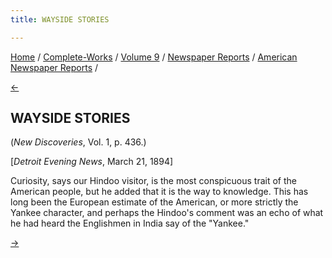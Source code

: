 ```yaml
---
title: WAYSIDE STORIES

---
```

<div>

[Home](../../../../index.htm) /
[Complete-Works](../../../complete_works.htm) / [Volume
9](../../volume_9_contents.htm) / [Newspaper
Reports](../newspaper_reports_contents.htm) / [American Newspaper
Reports](american_newspaper_contents.htm) /

[←](20_detroit_tribune_mar_20_1894.htm)

## WAYSIDE STORIES

(*New Discoveries*, Vol. 1, p. 436.)

\[*Detroit Evening News*, March 21, 1894\]

Curiosity, says our Hindoo visitor, is the most conspicuous trait of the
American people, but he added that it is the way to knowledge. This has
long been the European estimate of the American, or more strictly the
Yankee character, and perhaps the Hindoo's comment was an echo of what
he had heard the Englishmen in India say of the "Yankee."

[→](22_bay_city_times_press_mar_21_1894.htm)

</div>
